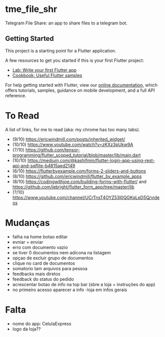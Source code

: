# tme_file_shr

Telegram File Share: an app to share files to a telegram bot.

## Getting Started

This project is a starting point for a Flutter application.

A few resources to get you started if this is your first Flutter project:

- [Lab: Write your first Flutter app](https://flutter.io/docs/get-started/codelab)
- [Cookbook: Useful Flutter samples](https://flutter.io/docs/cookbook)

For help getting started with Flutter, view our 
[online documentation](https://flutter.io/docs), which offers tutorials, 
samples, guidance on mobile development, and a full API reference.

# To Read

A list of links, for me to read (aka: my chrome has too many tabs).

- (9/10) https://ericwindmill.com/posts/inherited_widget/
- (10/10) https://www.youtube.com/watch?v=zKXz3pUkw9A
- (7/10) https://github.com/tensor-programming/flutter_scoped_tutorial/blob/master/lib/main.dart
- (10/10) https://medium.com/@kashifmin/flutter-login-app-using-rest-api-and-sqflite-b4815aed2149
- (6/10) https://flutterbyexample.com/forms-2-sliders-and-buttons
- (8/10) https://github.com/ericwindmill/flutter_by_example_apps
- (8/10) https://codingwithjoe.com/building-forms-with-flutter/ and https://github.com/jebright/flutter_form_app/tree/master/lib
- (?/10) https://www.youtube.com/channel/UCrTnsT4OYZ53l0QGKqLeD5Q/videos


# Mudanças
- falha na home botao editar
- evniar = enviar
- erro com documento vazio
- se tiver 0 documentos nem adicona na listagem
- opçao de excluir grupo de documentos
- clique no card de documentos
- somatorio tam arquivos para pessoa
- feedbacks mais diretos
- feedback do status do pedido
- acrescentar botao de info na top bar (sbre a loja + instruções do app)
- no primeiro acesso aparecer a info
-loja em infos gerais


# Falta
- nome do app: CelulaExpress
- logo da loja??